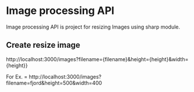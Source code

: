 # Image processing API
Image processing API is project for resizing Images using sharp module.


## Create  resize image

http://localhost:3000/images?filename={filename}&height={height}&width={height}}

For Ex. = http://localhost:3000/images?filename=fjord&height=500&width=400
